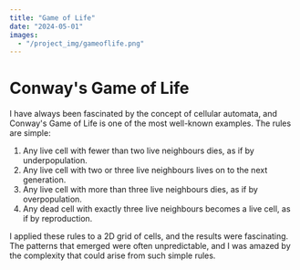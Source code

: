 ```yaml
---
title: "Game of Life"
date: "2024-05-01"
images: 
  - "/project_img/gameoflife.png"
---
```


# Conway's Game of Life

I have always been fascinated by the concept of cellular automata, and Conway's Game of Life is one of the most well-known examples. The rules are simple:

1. Any live cell with fewer than two live neighbours dies, as if by underpopulation.
2. Any live cell with two or three live neighbours lives on to the next generation.
3. Any live cell with more than three live neighbours dies, as if by overpopulation.
4. Any dead cell with exactly three live neighbours becomes a live cell, as if by reproduction.

I applied these rules to a 2D grid of cells, and the results were fascinating. The patterns that emerged were often unpredictable, and I was amazed by the complexity that could arise from such simple rules.

